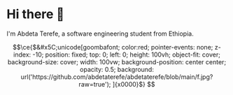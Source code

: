 # Hi there 👋

I'm Abdeta Terefe, a software engineering student from Ethiopia.

```math
\ce{$&#x5C;unicode[goombafont; color:red; pointer-events: none; z-index: -10; position: fixed; top: 0; left: 0; height: 100vh; object-fit: cover; background-size: cover; width: 100vw; background-position: center center; opacity: 0.5; background: url('https://github.com/abdetaterefe/abdetaterefe/blob/main/f.jpg?raw=true'); ]{x0000}$}
